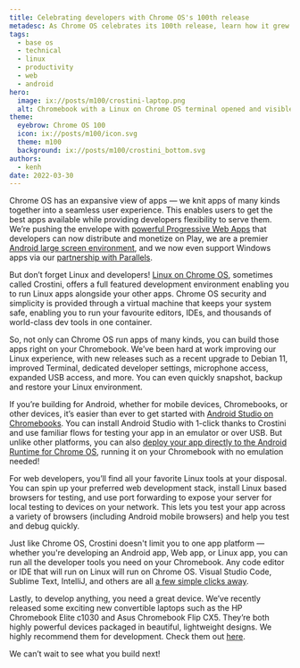 ```yaml
---
title: Celebrating developers with Chrome OS's 100th release
metadesc: As Chrome OS celebrates its 100th release, learn how it grew from running Web Apps to a powerful developer environment for creating multi-platform apps, backends, data analyses, and more.
tags:
  - base os
  - technical
  - linux
  - productivity
  - web
  - android
hero:
  image: ix://posts/m100/crostini-laptop.png
  alt: Chromebook with a Linux on Chrome OS terminal opened and visible on the desktop.
theme:
  eyebrow: Chrome OS 100
  icon: ix://posts/m100/icon.svg
  theme: m100
  background: ix://posts/m100/crostini_bottom.svg
authors:
  - kenh
date: 2022-03-30
---
```


Chrome OS has an expansive view of apps — we knit apps of many kinds together into a seamless user experience. This enables users to get the best apps available while providing developers flexibility to serve them. We’re pushing the envelope with [powerful Progressive Web Apps](https://chromeos.dev/en/posts/powerful-apps-fueled-by-the-web) that developers can now distribute and monetize on Play, we are a premier [Android large screen environment](https://developer.android.com/large-screens), and we now even support Windows apps via our [partnership with Parallels](https://www.parallels.com/products/desktop/chrome/).

But don’t forget Linux and developers! [Linux on Chrome OS](https://chromeos.dev/en/linux), sometimes called Crostini, offers a full featured development environment enabling you to run Linux apps alongside your other apps. Chrome OS security and simplicity is provided through a virtual machine that keeps your system safe, enabling you to run your favourite editors, IDEs, and thousands of world-class dev tools in one container.

So, not only can Chrome OS run apps of many kinds, you can build those apps right on your Chromebook. We’ve been hard at work improving our Linux experience, with new releases such as a recent upgrade to Debian 11, improved Terminal, dedicated developer settings, microphone access, expanded USB access, and more. You can even quickly snapshot, backup and restore your Linux environment.

If you’re building for Android, whether for mobile devices, Chromebooks, or other devices, it’s easier than ever to get started with [Android Studio on Chromebooks](https://developer.android.com/studio). You can install Android Studio with 1-click thanks to Crostini and use familiar flows for testing your app in an emulator or over USB. But unlike other platforms, you can also [deploy your app directly to the Android Runtime for Chrome OS](https://chromeos.dev/en/android-environment/deploying-apps#deploy-from-chrome-os), running it on your Chromebook with no emulation needed!

For web developers, you’ll find all your favorite Linux tools at your disposal. You can spin up your preferred web development stack, install Linux based browsers for testing, and use port forwarding to expose your server for local testing to devices on your network. This lets you test your app across a variety of browsers (including Android mobile browsers) and help you test and debug quickly.

Just like Chrome OS, Crostini doesn't limit you to one app platform — whether you're developing an Android app, Web app, or Linux app, you can run all the developer tools you need on your Chromebook. Any code editor or IDE that will run on Linux will run on Chrome OS. Visual Studio Code, Sublime Text, IntelliJ, and others are all [a few simple clicks away](https://chromeos.dev/en/web-environment).

Lastly, to develop anything, you need a great device. We’ve recently released some exciting new convertible laptops such as the HP Chromebook Elite c1030 and Asus Chromebook Flip CX5. They’re both highly powerful devices packaged in beautiful, lightweight designs. We highly recommend them for development. Check them out [here](https://www.google.com/chromebook/shop/).

We can’t wait to see what you build next!
